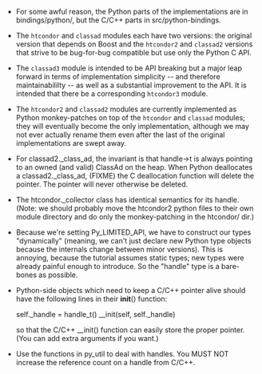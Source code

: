 - For some awful reason, the Python parts of the implementations are in
  bindings/python/, but the C/C++ parts in src/python-bindings.

- The `htcondor` and `classad` modules each have two versions: the original
  version that depends on Boost and the `htcondor2` and `classad2` versions
  that strive to be bug-for-bug compatible but use only the Python C API.

- The `classad3` module is intended to be API breaking but a major leap
  forward in terms of implementation simplicity -- and therefore
  maintainabililty -- as well as a substantial improvement to the API.
  It is intended that there be a corresponding `htcondor3` module.

- The `htcondor2` and `classad2` modules are currently implemented as
  Python monkey-patches on top of the `htcondor` and `classad` modules;
  they will eventually become the only implementation, although we
  may not ever actually rename them even after the last of the original
  implementations are swept away.

- For classad2._class_ad, the invariant is that handle->t is always pointing
  to an owned (and valid) ClassAd on the heap.  When Python deallocates a
  classad2._class_ad, (FIXME) the C deallocation function will delete the
  pointer.  The pointer will never otherwise be deleted.

- The htcondor._collector class has identical semantics for its handle.
  (Note: we should probably move the htcondor2 python files to their own
  module directory and do only the monkey-patching in the htcondor/ dir.)

- Because we're setting Py_LIMITED_API, we have to construct our types
  "dynamically" (meaning, we can't just declare new Python type objects
  because the internals change between minor versions).  This is annoying,
  because the tutorial assumes static types; new types were already painful
  enough to introduce.  So the "handle" type is a bare-bones as possible.

- Python-side objects which need to keep a C/C++ pointer alive should have
  the following lines in their __init__() function:

    self._handle = handle_t()
    _<typename>_init(self, self._handle)

  so that the C/C++ _<typename>_init() function can easily store the
  proper pointer.  (You can add extra arguments if you want.)

- Use the functions in py_util to deal with handles.  You MUST NOT
  increase the reference count on a handle from C/C++.

